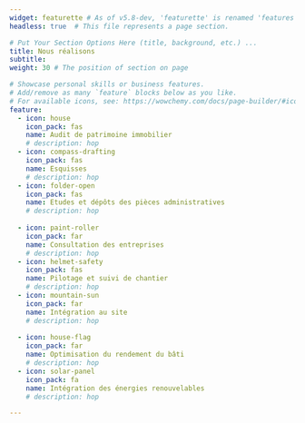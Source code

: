 ```yaml
---
widget: featurette # As of v5.8-dev, 'featurette' is renamed 'features'
headless: true  # This file represents a page section.

# Put Your Section Options Here (title, background, etc.) ...
title: Nous réalisons
subtitle:
weight: 30 # The position of section on page

# Showcase personal skills or business features.
# Add/remove as many `feature` blocks below as you like.
# For available icons, see: https://wowchemy.com/docs/page-builder/#icons compass-drafting
feature:
  - icon: house
    icon_pack: fas
    name: Audit de patrimoine immobilier
    # description: hop
  - icon: compass-drafting
    icon_pack: fas
    name: Esquisses
    # description: hop
  - icon: folder-open
    icon_pack: fas
    name: Etudes et dépôts des pièces administratives
    # description: hop
    
  - icon: paint-roller
    icon_pack: far
    name: Consultation des entreprises
    # description: hop
  - icon: helmet-safety
    icon_pack: fas
    name: Pilotage et suivi de chantier
    # description: hop
  - icon: mountain-sun
    icon_pack: far
    name: Intégration au site
    # description: hop
    
  - icon: house-flag
    icon_pack: far
    name: Optimisation du rendement du bâti
    # description: hop
  - icon: solar-panel
    icon_pack: fa
    name: Intégration des énergies renouvelables
    # description: hop

---
```

